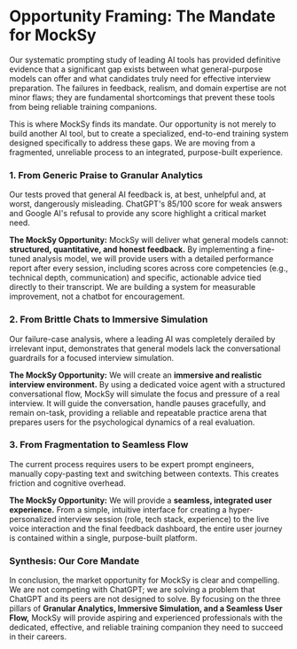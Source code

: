 # Opportunity Framing: The Mandate for MockSy

Our systematic prompting study of leading AI tools has provided definitive evidence that a significant gap exists between what general-purpose models can offer and what candidates truly need for effective interview preparation. The failures in feedback, realism, and domain expertise are not minor flaws; they are fundamental shortcomings that prevent these tools from being reliable training companions.

This is where MockSy finds its mandate. Our opportunity is not merely to build another AI tool, but to create a specialized, end-to-end training system designed specifically to address these gaps. We are moving from a fragmented, unreliable process to an integrated, purpose-built experience.

### 1. From Generic Praise to Granular Analytics
Our tests proved that general AI feedback is, at best, unhelpful and, at worst, dangerously misleading. ChatGPT's 85/100 score for weak answers and Google AI's refusal to provide any score highlight a critical market need.

**The MockSy Opportunity:** MockSy will deliver what general models cannot: **structured, quantitative, and honest feedback.** By implementing a fine-tuned analysis model, we will provide users with a detailed performance report after every session, including scores across core competencies (e.g., technical depth, communication) and specific, actionable advice tied directly to their transcript. We are building a system for measurable improvement, not a chatbot for encouragement.

### 2. From Brittle Chats to Immersive Simulation
Our failure-case analysis, where a leading AI was completely derailed by irrelevant input, demonstrates that general models lack the conversational guardrails for a focused interview simulation.

**The MockSy Opportunity:** We will create an **immersive and realistic interview environment.** By using a dedicated voice agent with a structured conversational flow, MockSy will simulate the focus and pressure of a real interview. It will guide the conversation, handle pauses gracefully, and remain on-task, providing a reliable and repeatable practice arena that prepares users for the psychological dynamics of a real evaluation.

### 3. From Fragmentation to Seamless Flow
The current process requires users to be expert prompt engineers, manually copy-pasting text and switching between contexts. This creates friction and cognitive overhead.

**The MockSy Opportunity:** We will provide a **seamless, integrated user experience.** From a simple, intuitive interface for creating a hyper-personalized interview session (role, tech stack, experience) to the live voice interaction and the final feedback dashboard, the entire user journey is contained within a single, purpose-built platform.

### Synthesis: Our Core Mandate

In conclusion, the market opportunity for MockSy is clear and compelling. We are not competing with ChatGPT; we are solving a problem that ChatGPT and its peers are not designed to solve. By focusing on the three pillars of **Granular Analytics, Immersive Simulation, and a Seamless User Flow,** MockSy will provide aspiring and experienced professionals with the dedicated, effective, and reliable training companion they need to succeed in their careers.
